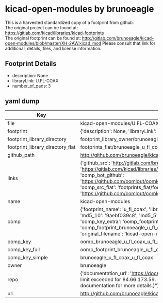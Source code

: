 # kicad-open-modules by brunoeagle  
This is a harvested standardized copy of a footprint from github.  
The original project can be found at:  
https://gitlab.com/kicad/libraries/kicad-footprints  
The original footprint can be found at:
http://gitlab.com/brunoeagle/kicad-open-modules/blob/master/XH-2AW.kicad_mod
Please consult that link for additional, details, files, and license information.  
## Footprint Details
* description: None  
* libraryLink: U.FL-COAX  
* number_of_pads: 3  
## yaml dump  
| Key | Value |  
| --- | --- |  
| file | kicad-open-modules/U.FL-COAX.kicad_mod |  
| footprint | {'description': None, 'libraryLink': 'U.FL-COAX', 'number_of_pads': 3} |  
| footprint_library_directory | footprint_library_owner/brunoeagle_kicad-open-modules |  
| footprint_library_directory_flat | footprints_flat/brunoeagle_u_fl_coax_u_fl_coax/working |  
| github_path | http://github.com/brunoeagle/kicad-open-modules/blob/master/U.FL-COAX.kicad_mod |  
| links | {'github_src': 'http://gitlab.com/brunoeagle/kicad-open-modules/blob/master/XH-2AW.kicad_mod', 'github_src_repo': 'https://gitlab.com/kicad/libraries/kicad-footprints', 'oomp_bot': 'footprints/brunoeagle_u_fl_coax_u_fl_coax/working', 'oomp_bot_github': 'https://github.com/oomlout/oomlout_oomp_footprint_bot/tree/main/footprints/brunoeagle_u_fl_coax_u_fl_coax/working', 'oomp_src_flat': 'footprints_flat/footprints_flat/brunoeagle_u_fl_coax_u_fl_coax/working', 'oomp_src_flat_github': 'https://github.com/oomlout/oomlout_oomp_footprint_src/tree/main/footprints_flat/brunoeagle_u_fl_coax_u_fl_coax/working'} |  
| name | kicad-open-modules |  
| oomp | {'footprint_name': 'u_fl_coax', 'library_name': 'u_fl_coax_kicad_mod', 'md5': '9aebf039c89746322911f346fc04983e', 'md5_10': '9aebf039c8', 'md5_5': '9aebf', 'md5_6': '9aebf0', 'oomp_key': 'oomp_brunoeagle_u_fl_coax_u_fl_coax', 'oomp_key_extra': 'oomp_footprint_brunoeagle_u_fl_coax_u_fl_coax', 'oomp_key_full': 'oomp_footprint_brunoeagle_u_fl_coax_u_fl_coax_9aebf0', 'oomp_key_simple': 'brunoeagle_u_fl_coax_u_fl_coax', 'original_filename': 'kicad-open-modules/U.FL-COAX.kicad_mod', 'owner_name': 'brunoeagle'} |  
| oomp_key | oomp_brunoeagle_u_fl_coax_u_fl_coax |  
| oomp_key_full | oomp_footprint_brunoeagle_u_fl_coax_u_fl_coax |  
| oomp_key_simple | brunoeagle_u_fl_coax_u_fl_coax |  
| owner | brunoeagle |  
| repo | {'documentation_url': 'https://docs.github.com/rest/overview/resources-in-the-rest-api#rate-limiting', 'message': "API rate limit exceeded for 84.66.173.59. (But here's the good news: Authenticated requests get a higher rate limit. Check out the documentation for more details.)"} |  
| url | http://github.com/brunoeagle/kicad-open-modules |  

